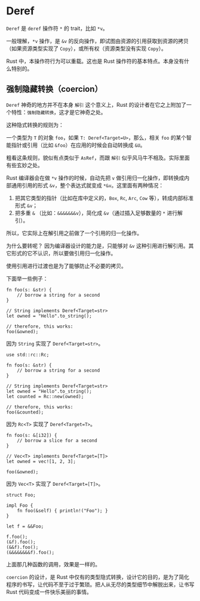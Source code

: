 
# Deref

`Deref` 是 `deref` 操作符 `*` 的 trait，比如 `*v`。

一般理解，`*v` 操作，是 `&v` 的反向操作，即试图由资源的引用获取到资源的拷贝（如果资源类型实现了 `Copy`），或所有权（资源类型没有实现 `Copy`）。

Rust 中，本操作符行为可以重载。这也是 Rust 操作符的基本特点。本身没有什么特别的。

## 强制隐藏转换（coercion）

`Deref` 神奇的地方并不在本身 `解引` 这个意义上，Rust 的设计者在它之上附加了一个特性：`强制隐藏转换`，这才是它神奇之处。 

这种隐式转换的规则为：

一个类型为 `T` 的对象 `foo`，如果 `T: Deref<Target=U>`，那么，相关 `foo` 的某个智能指针或引用（比如 `&foo`）在应用的时候会自动转换成 `&U`。

粗看这条规则，貌似有点类似于 `AsRef`，而跟 `解引` 似乎风马牛不相及。实际里面有些玄妙之处。

Rust 编译器会在做 `*v` 操作的时候，自动先把 `v` 做引用归一化操作，即转换成内部通用引用的形式 `&v`，整个表达式就变成 `*&v`。这里面有两种情况：

1. 把其它类型的指针（比如在库中定义的，`Box`, `Rc`, `Arc`, `Cow` 等），转成内部标准形式 `&v`；
2. 把多重 `&` （比如：`&&&&&&&v`），简化成 `&v`（通过插入足够数量的 `*` 进行解引）。

所以，它实际上在解引用之前做了一个引用的归一化操作。

为什么要转呢？ 因为编译器设计的能力是，只能够对 `&v` 这种引用进行解引用。其它形式的它不认识，所以要做引用归一化操作。

使用引用进行过渡也是为了能够防止不必要的拷贝。

下面举一些例子：

```
fn foo(s: &str) {
    // borrow a string for a second
}

// String implements Deref<Target=str>
let owned = "Hello".to_string();

// therefore, this works:
foo(&owned);
```
因为 `String` 实现了 `Deref<Target=str>`。

```
use std::rc::Rc;

fn foo(s: &str) {
    // borrow a string for a second
}

// String implements Deref<Target=str>
let owned = "Hello".to_string();
let counted = Rc::new(owned);

// therefore, this works:
foo(&counted);
```
因为 `Rc<T>` 实现了 `Deref<Target=T>`。

```
fn foo(s: &[i32]) {
    // borrow a slice for a second
}

// Vec<T> implements Deref<Target=[T]>
let owned = vec![1, 2, 3];

foo(&owned);
```
因为 `Vec<T>` 实现了 `Deref<Target=[T]>`。

```
struct Foo;

impl Foo {
    fn foo(&self) { println!("Foo"); }
}

let f = &&Foo;

f.foo();
(&f).foo();
(&&f).foo();
(&&&&&&&&f).foo();
```
上面那几种函数的调用，效果是一样的。


`coercion` 的设计，是 Rust 中仅有的类型隐式转换，设计它的目的，是为了简化程序的书写，让代码不至于过于繁琐。把人从无尽的类型细节中解脱出来，让书写 Rust 代码变成一件快乐美丽的事情。
